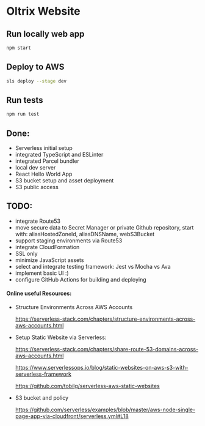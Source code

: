 # Oltrix Website

## Run locally web app

```sh
npm start
```

## Deploy to AWS

```sh
sls deploy --stage dev
```

## Run tests

```sh
npm run test
```

## Done:
* Serverless initial setup
* integrated TypeScript and ESLinter
* integrated Parcel bundler
* local dev server
* React Hello World App
* S3 bucket setup and asset deployment
* S3 public access

## TODO:
* integrate Route53
* move secure data to Secret Manager or private Github repository, start with: aliasHostedZoneId, aliasDNSName, webS3Bucket
* support staging environments via Route53
* integrate CloudFormation
* SSL only
* minimize JavaScript assets
* select and integrate testing framework: Jest vs Mocha vs Ava
* implement basic UI :)
* configure GitHub Actions for building and deploying

#### Online useful Resources:

* Structure Environments Across AWS Accounts

  https://serverless-stack.com/chapters/structure-environments-across-aws-accounts.html
  
* Setup Static Website via Serverless:

  https://serverless-stack.com/chapters/share-route-53-domains-across-aws-accounts.html

  https://www.serverlessops.io/blog/static-websites-on-aws-s3-with-serverless-framework

  https://github.com/tobilg/serverless-aws-static-websites
  
* S3 bucket and policy

  https://github.com/serverless/examples/blob/master/aws-node-single-page-app-via-cloudfront/serverless.yml#L18
